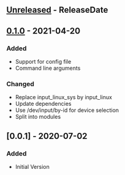 <!-- next-header -->

## [Unreleased] - ReleaseDate

## [0.1.0] - 2021-04-20

### Added
- Support for config file
- Command line arguments

### Changed
- Replace input_linux_sys by input_linux
- Update dependencies
- Use /dev/input/by-id for device selection
- Split into modules

## [0.0.1] - 2020-07-02
### Added
- Initial Version

<!-- next-url -->
[Unreleased]: https://github.com/karimElmougi/orbmapper/compare/v0.1.0...HEAD
[0.1.0]: https://github.com/karimElmougi/orbmapper/compare/v0.0.1...v0.1.0
